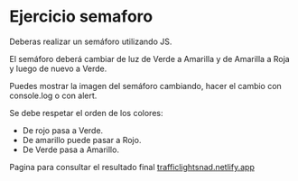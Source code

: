 <h1> Ejercicio semaforo  </h1>
<p> Deberas realizar un semáforo utilizando JS.</p>
<p>El semáforo deberá cambiar de luz de Verde a Amarilla y de Amarilla a Roja y luego de nuevo a Verde.</p>
<p>Puedes mostrar la imagen del semáforo cambiando, hacer el cambio con console.log o con alert. </p>

<p>Se debe respetar el orden de los colores:</p>
<ul>
    <li>De rojo pasa a Verde.</li>
    <li>De amarillo puede pasar a Rojo.</li>
    <li>De Verde pasa a Amarillo.</li>
</ul>

<p> Pagina para consultar el resultado final <a href="trafficlightsnad.netlify.app"> trafficlightsnad.netlify.app </a></p> 

